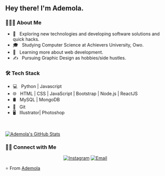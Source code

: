 <h2> Hey there! I'm Ademola.</h2>

<h3> 👨🏻‍💻 About Me </h3>

- 🤔 &nbsp; Exploring new technologies and developing software solutions and quick hacks.
- 🎓 &nbsp; Studying Computer Science at Achievers University, Owo.
- 🌱 &nbsp; Learning more about web development.
- ✍️ &nbsp; Pursuing Graphic Design as hobbies/side hustles.

<h3>🛠 Tech Stack</h3>

- 💻 &nbsp; Python | Javascript
- 🌐 &nbsp; HTML | CSS | JavaScript | Bootstrap | Node.js | ReactJS
- 🛢 &nbsp; MySQL | MongoDB
- 🔧 &nbsp; Git
- 🖥 &nbsp; Illustrator| Photoshop

<br/>

[![Ademola's GitHub Stats](https://github-readme-stats.vercel.app/api?username=Emricky19&show_icons=true)](https://github.com/Emricky19)

<h3> 🤝🏻 Connect with Me </h3>

<p align="center">
<!-- <a href="https://www.adityavsingh.com/"><img alt="Website" src="https://img.shields.io/badge/Website-www.adityavsingh.com-blue?style=flat-square&logo=google-chrome"></a>
<a href="https://www.linkedin.com/in/AVS1508/"><img alt="LinkedIn" src="https://img.shields.io/badge/LinkedIn-Aditya%20Vikram%20Singh-blue?style=flat-square&logo=linkedin"></a> -->
<a href="https:/https://www.instagram.com/demolaemrick/"><img alt="Instagram" src="https://img.shields.io/badge/Instagram-adityavs__-blue?style=flat-square&logo=instagram"></a>
<a href="mailto:ademolaakindotuni@gmail.com"><img alt="Email" src="https://img.shields.io/badge/Email-avsingh@umass.edu-blue?style=flat-square&logo=gmail"></a>
</p>

⭐️ From [Ademola](https://github.com/Emricky19)
